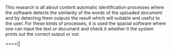 This research is all about content automatic identification processes
where the software detects the similarity of the words of the uploaded document 
and by detecting them outputs the result which will suitable and useful to the user. 
For these kinds of processes, it is used the spacial software where one can input 
the text or document and check it whether it the system prints out the correct output or not.

====||
